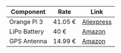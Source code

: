 | Component | Rate | Link | 
| --------- | ---- | ---- |
| Orange Pi 3 | 41.05 € | [Aliexpress](https://es.aliexpress.com/store/product/Orange-Pi-3-H6-2GB-LPDDR3-8GB-EMMC-Flash-Gigabyte-Ethernet-Port-AP6256-WIFI-BT5-0/1553371_32971639306.html?spm=a219c.search0104.3.1.7a43758316azho&ws_ab_test=searchweb0_0,searchweb201602_2_10065_10068_10547_319_10891_317_10548_10696_10084_453_454_10083_10618_10307_10820_10821_10301_10303_537_536_10902_10059_10884_10887_321_322_10103-10891,searchweb201603_51,ppcSwitch_0&algo_expid=5c913c3a-22a4-4755-92a3-86eff891546d-0&algo_pvid=5c913c3a-22a4-4755-92a3-86eff891546d&transAbTest=ae803_4) |
| LiPo Battery | 40 € | [Amazon](https://www.amazon.es/HRB-Multicopteros-Helic%C3%B3pteros-Veh%C3%ADculo-Diversos/dp/B071GNLMPQ/ref=sr_1_1?ie=UTF8&qid=1549385161&sr=8-1&keywords=bateria+lipo+11.1v+5000mah) |
| GPS Antenna | 14.99 € | [Amazon](https://www.amazon.es/loonBonnie-Br%C3%BAjula-Controlador-Multicopter-Quadcopter/dp/B07M9W2NXG/ref=sr_1_20?ie=UTF8&qid=1549385962&sr=8-20&keywords=gps+module+drone) |
